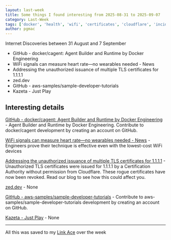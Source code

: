 ```yaml
---
layout: last-week
title: Some things I found interesting from 2025-08-31 to 2025-09-07
category: Last-Week
tags: ['docker', 'health', 'wifi', 'certificates', 'cloudflare', 'incident', 'security', 'ai', 'ide', 'llm', 'aws', 'training', 'games', 'retro']
author: pgmac
---
```


Internet Discoveries between 31 August and  7 September

- GitHub - docker/cagent: Agent Builder and Runtime by Docker Engineering
- WiFi signals can measure heart rate—no wearables needed - News
- Addressing the unauthorized issuance of multiple TLS certificates for 1.1.1.1
- zed.dev
- GitHub - aws-samples/sample-developer-tutorials
- Kazeta - Just Play

## Interesting details

<a name="GitHub - docker/cagent: Agent Builder and Runtime by Docker Engineering">[GitHub - docker/cagent: Agent Builder and Runtime by Docker Engineering](https://github.com/docker/cagent)</a> - Agent Builder and Runtime by Docker Engineering. Contribute to docker/cagent development by creating an account on GitHub.

<a name="WiFi signals can measure heart rate—no wearables needed - News">[WiFi signals can measure heart rate—no wearables needed - News](https://news.ucsc.edu/2025/09/pulse-fi-wifi-heart-rate/)</a> - Engineers prove their technique is effective even with the lowest-cost WiFi devices

<a name="Addressing the unauthorized issuance of multiple TLS certificates for 1.1.1.1">[Addressing the unauthorized issuance of multiple TLS certificates for 1.1.1.1](https://blog.cloudflare.com/unauthorized-issuance-of-certificates-for-1-1-1-1/)</a> - Unauthorized TLS certificates were issued for 1.1.1.1 by a Certification Authority without permission from Cloudflare. These rogue certificates have now been revoked. Read our blog to see how this could affect you.

<a name="zed.dev">[zed.dev](https://zed.dev/blog/claude-code-via-acp)</a> - None

<a name="GitHub - aws-samples/sample-developer-tutorials">[GitHub - aws-samples/sample-developer-tutorials](https://github.com/aws-samples/sample-developer-tutorials/tree/main)</a> - Contribute to aws-samples/sample-developer-tutorials development by creating an account on GitHub.

<a name="Kazeta - Just Play">[Kazeta - Just Play](https://kazeta.org/)</a> - None


---

All this was saved to my [Link Ace](https://links.pgmac.net.au/) over the week
